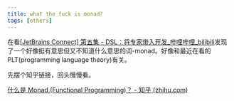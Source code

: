 ```yaml
---
title: what the fuck is monad?
tags: [others]
---
```


在看[[JetBrains Connect\] 第五集 - DSL：将专家带入开发_哔哩哔哩_bilibili](https://www.bilibili.com/video/BV1xQ4y1q7Ro?spm_id_from=444.41.0.0)发现了一个好像挺有意思但又不知道什么意思的词-monad。好像和最近在看的PLT(programming language theory)有关。

先摆个知乎链接，回头慢慢看。

[什么是 Monad (Functional Programming)？ - 知乎 (zhihu.com)](https://www.zhihu.com/question/19635359)